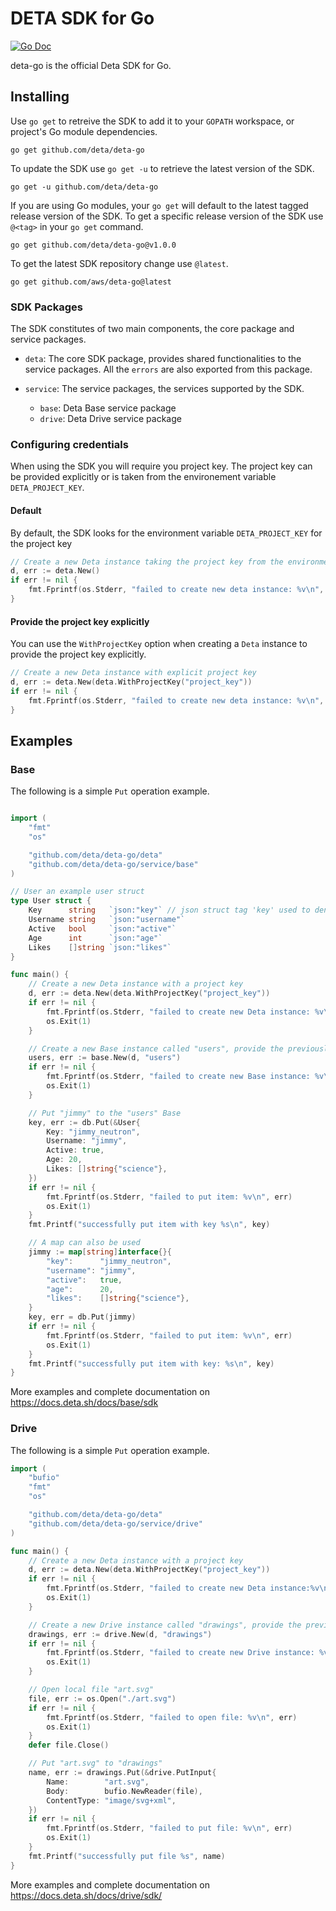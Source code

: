 # DETA SDK for Go

[![Go Doc](https://img.shields.io/badge/go-doc-blue)](https://godoc.org/github.com/deta/deta-go)

deta-go is the official Deta SDK for Go. 

## Installing

Use `go get` to retreive the SDK to add it to your `GOPATH` workspace, or project's Go module dependencies.

```
go get github.com/deta/deta-go
```

To update the SDK use `go get -u` to retrieve the latest version of the SDK.

```
go get -u github.com/deta/deta-go
```

If you are using Go modules, your `go get` will default to the latest tagged release version of the SDK. To get a specific release version of the SDK use `@<tag>` in your `go get` command.

```
go get github.com/deta/deta-go@v1.0.0
```

To get the latest SDK repository change use `@latest`.
```
go get github.com/aws/deta-go@latest
```

### SDK Packages

The SDK constitutes of two main components, the core package and service packages.

- `deta`: The core SDK package, provides shared functionalities to the service packages. All the `errors` are also exported from this package.

- `service`: The service packages, the services supported by the SDK.
	- `base`: Deta Base service package
	- `drive`: Deta Drive service package

### Configuring credentials

When using the SDK you will require you project key. The project key can be provided explicitly or is taken from the environement variable `DETA_PROJECT_KEY`.

#### Default

By default, the SDK looks for the environment variable `DETA_PROJECT_KEY` for the project key

```go
// Create a new Deta instance taking the project key from the environment by default
d, err := deta.New()
if err != nil {
	fmt.Fprintf(os.Stderr, "failed to create new deta instance: %v\n", err)
}
```

#### Provide the project key explicitly

You can use the `WithProjectKey` option when creating a `Deta` instance to provide the project key explicitly. 

```go
// Create a new Deta instance with explicit project key
d, err := deta.New(deta.WithProjectKey("project_key"))
if err != nil {
	fmt.Fprintf(os.Stderr, "failed to create new deta instance: %v\n", err)
}
```


## Examples

### Base

The following is a simple `Put` operation example.

```go

import (
	"fmt"
	"os"

	"github.com/deta/deta-go/deta"
	"github.com/deta/deta-go/service/base"
)

// User an example user struct
type User struct {
	Key      string   `json:"key"` // json struct tag 'key' used to denote the key
	Username string   `json:"username"`
	Active   bool     `json:"active"`
	Age      int      `json:"age"`
	Likes    []string `json:"likes"`
}

func main() {
	// Create a new Deta instance with a project key
	d, err := deta.New(deta.WithProjectKey("project_key"))
	if err != nil {
		fmt.Fprintf(os.Stderr, "failed to create new Deta instance: %v\n", err)
		os.Exit(1)
	}

	// Create a new Base instance called "users", provide the previously created Deta instance 
	users, err := base.New(d, "users")
	if err != nil {
		fmt.Fprintf(os.Stderr, "failed to create new Base instance: %v\n", err)
		os.Exit(1)
	}

	// Put "jimmy" to the "users" Base
	key, err := db.Put(&User{
		Key: "jimmy_neutron", 
		Username: "jimmy",
		Active: true,
		Age: 20,
		Likes: []string{"science"},
	})
	if err != nil {
		fmt.Fprintf(os.Stderr, "failed to put item: %v\n", err)
		os.Exit(1)
	}
	fmt.Printf("successfully put item with key %s\n", key)

	// A map can also be used
	jimmy := map[string]interface{}{
		"key":      "jimmy_neutron",
		"username": "jimmy",
		"active":   true,
		"age":      20,
		"likes":    []string{"science"},
	}
	key, err = db.Put(jimmy)
	if err != nil {
		fmt.Fprintf(os.Stderr, "failed to put item: %v\n", err)
		os.Exit(1)
	}
	fmt.Printf("successfully put item with key: %s\n", key)
}
```

More examples and complete documentation on https://docs.deta.sh/docs/base/sdk

### Drive

The following is a simple `Put` operation example.

```go
import (
	"bufio"
	"fmt"
	"os"

	"github.com/deta/deta-go/deta"
	"github.com/deta/deta-go/service/drive"
)

func main() {
	// Create a new Deta instance with a project key
	d, err := deta.New(deta.WithProjectKey("project_key"))
	if err != nil {
		fmt.Fprintf(os.Stderr, "failed to create new Deta instance:%v\n", \n)
		os.Exit(1)
	}

	// Create a new Drive instance called "drawings", provide the previously created Deta instance
	drawings, err := drive.New(d, "drawings")
	if err != nil {
		fmt.Fprintf(os.Stderr, "failed to create new Drive instance: %v\n", err)
		os.Exit(1)
	}

	// Open local file "art.svg"
	file, err := os.Open("./art.svg")
	if err != nil {
		fmt.Fprintf(os.Stderr, "failed to open file: %v\n", err)
		os.Exit(1)
	}
	defer file.Close()

	// Put "art.svg" to "drawings"
	name, err := drawings.Put(&drive.PutInput{
		Name:        "art.svg",
		Body:        bufio.NewReader(file),
		ContentType: "image/svg+xml",
	})
	if err != nil {
		fmt.Fprintf(os.Stderr, "failed to put file: %v\n", err)
		os.Exit(1)
	}
	fmt.Printf("successfully put file %s", name)
}
```

More examples and complete documentation on https://docs.deta.sh/docs/drive/sdk/

